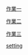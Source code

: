[作業一](https://github.com/Bugcatlz/yzu-SwiftUI-1090728/blob/bf2f1adab295087d93035fd4a98aedd6197f7316/homework/hw1.md)

[作業二](https://github.com/Bugcatlz/yzu-SwiftUI-1090728/blob/bf2f1adab295087d93035fd4a98aedd6197f7316/homework/hw2.md)

[作業三](https://github.com/Bugcatlz/yzu-SwiftUI-1090728/blob/bf2f1adab295087d93035fd4a98aedd6197f7316/homework/hw3.md)

[setting](https://github.com/Bugcatlz/yzu-SwiftUI-1090728/blob/64040da5b139351e6d483a7515a6115fa678ce17/homework/setting.md)
